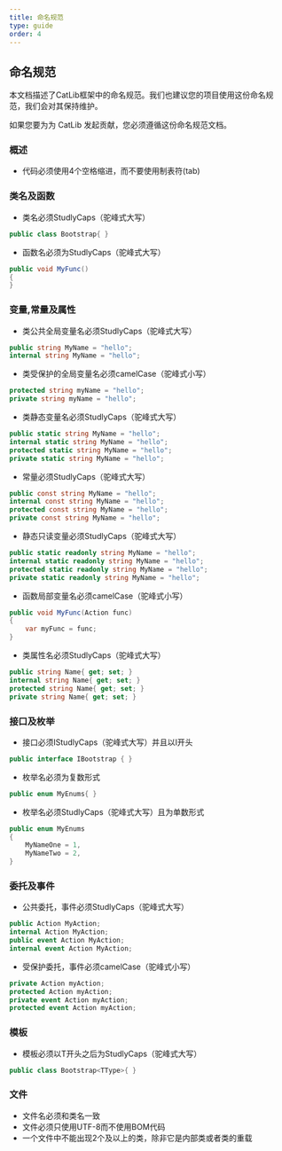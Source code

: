 ```yaml
---
title: 命名规范
type: guide
order: 4
---
```


## 命名规范

本文档描述了CatLib框架中的命名规范。我们也建议您的项目使用这份命名规范，我们会对其保持维护。

<p class="tip">如果您要为为 CatLib 发起贡献，您必须遵循这份命名规范文档。</p>

### 概述

- 代码必须使用4个空格缩进，而不要使用制表符(tab)

### 类名及函数

- 类名必须StudlyCaps（驼峰式大写）
``` csharp
public class Bootstrap{ }
```

- 函数名必须为StudlyCaps（驼峰式大写）
``` csharp
public void MyFunc()
{
}
```

### 变量,常量及属性

- 类公共全局变量名必须StudlyCaps（驼峰式大写）
``` csharp
public string MyName = "hello";
internal string MyName = "hello";
```

- 类受保护的全局变量名必须camelCase（驼峰式小写）
``` csharp
protected string myName = "hello";
private string myName = "hello";
```

- 类静态变量名必须StudlyCaps（驼峰式大写）
``` csharp
public static string MyName = "hello";
internal static string MyName = "hello";
protected static string MyName = "hello";
private static string MyName = "hello";
```

- 常量必须StudlyCaps（驼峰式大写）
``` csharp
public const string MyName = "hello";
internal const string MyName = "hello";
protected const string MyName = "hello";
private const string MyName = "hello";
```

- 静态只读变量必须StudlyCaps（驼峰式大写）
``` csharp
public static readonly string MyName = "hello";
internal static readonly string MyName = "hello";
protected static readonly string MyName = "hello";
private static readonly string MyName = "hello";
```

- 函数局部变量名必须camelCase（驼峰式小写）
``` csharp
public void MyFunc(Action func)
{
    var myFunc = func;
}
```

- 类属性名必须StudlyCaps（驼峰式大写）
``` csharp
public string Name{ get; set; }
internal string Name{ get; set; }
protected string Name{ get; set; }
private string Name{ get; set; }
```

### 接口及枚举

- 接口必须IStudlyCaps（驼峰式大写）并且以I开头
``` csharp
public interface IBootstrap { }
```

- 枚举名必须为复数形式
``` csharp
public enum MyEnums{ }
```

- 枚举名必须StudlyCaps（驼峰式大写）且为单数形式
``` csharp
public enum MyEnums
{
    MyNameOne = 1,
    MyNameTwo = 2,
}
```

### 委托及事件

- 公共委托，事件必须StudlyCaps（驼峰式大写）
``` csharp
public Action MyAction;
internal Action MyAction;
public event Action MyAction;
internal event Action MyAction;
```

- 受保护委托，事件必须camelCase（驼峰式小写）
``` csharp
private Action myAction;
protected Action myAction;
private event Action myAction;
protected event Action myAction;
```

### 模板

- 模板必须以T开头之后为StudlyCaps（驼峰式大写）
``` csharp
public class Bootstrap<TType>{ }
```

### 文件
- 文件名必须和类名一致
- 文件必须只使用UTF-8而不使用BOM代码
- 一个文件中不能出现2个及以上的类，除非它是内部类或者类的重载